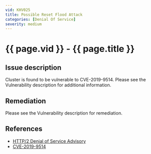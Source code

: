 ```yaml
---
vid: KHV025
title: Possible Reset Flood Attack
categories: [Denial Of Service]
severity: medium
---
```


# {{ page.vid }} - {{ page.title }}

## Issue description

Cluster is found to be vulnerable to CVE-2019-9514. Please see the Vulnerability description for additional information.

## Remediation

Please see the Vulnerability description for remediation.

## References

- [HTTP/2 Denial of Service Advisory](https://github.com/Netflix/security-bulletins/blob/master/advisories/third-party/2019-002.md)
- [CVE-2019-9514](https://cve.mitre.org/cgi-bin/cvename.cgi?name=CVE-2019-9514)
